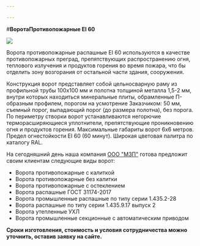 ```yaml
---

---
```

\#**ВоротаПротивопожарные EI 60**

![](/static/2023-02-16-20-06-11.png)

Ворота противопожарные распашные EI 60 используются в качестве противопожарных преград, препятствующих распространению огня, теплового излучения и продуктов горения во время пожара, что бы отделить зону возгорания от остальной части здания, сооружения.

Конструкция ворот представляет собой цельносварную раму из профильной трубы 100х100 мм и полотна толщиной металла 1,5-2 мм, внутри которых находиться минеральные плиты, обрамленные П-образным профилем, порогом на усмотрение Заказчиком: 50 мм, съемный порог, выпадающий порог (до размера полотна), без порога. По периметру створки ворот устанавливаются негорючие терморасширяющиеся уплотнители, препятствующие проникновению огня и продуктов горения. Максимальные габариты ворот 6х6 метров. Предел огнестойкости EI 60 (60 минут). Широкая цветовая палитра по каталогу RAL.

На сегодняшний день наша компания [ООО "МЗП"](zakaz@mzpprom.com) готова предложит своим клиентам следующие виды ворот:

* Ворота противопожарные с калиткой
* Ворота противопожарные без калитки
* Ворота противопожарные с остеклением
* Ворота распашные ГОСТ 31174-2017
* Ворота промышленные распашные по типу серии 1.435.2-28
* Ворота распашные по типу серии 1.435.9.17 выпуск 2
* Ворота утепленные УХЛ
* Ворота промышленные секционные с автоматическим приводом

**Сроки изготовления, стоимость и условия сотрудничества можно уточнить, оставив заявку на сайте.**